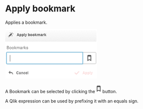 # Apply bookmark

Applies a bookmark.

![](../.gitbook/assets/image%20%2836%29.png)

A Bookmark can be selected by clicking the![](../.gitbook/assets/image%20%2843%29.png)button.

A Qlik expression can be used by prefixing it with an equals sign.

